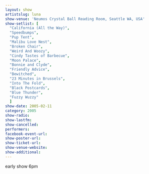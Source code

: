 ```yaml
---
layout: show
artistslug: luna
show-venue: 'Neumos Crystal Ball Reading Room, Seattle WA, USA'
show-setlist: [
  "California (All the Way)",
  "Speedbumps",
  "Pup Tent",
  "Malibu Love Nest",
  "Broken Chair",
  "Weird And Woozy",
  "Cindy Tastes of Barbecue",
  "Moon Palace",
  "Bonnie and Clyde",
  "Friendly Advice",
  "Bewitched",
  "23 Minutes in Brussels",
  "Into The Fold",
  "Black Postcards",
  "Blue Thunder",
  "Fuzzy Wuzzy"
  ]
show-date: 2005-02-11
category: 2005
show-radio: 
show-lastfm: 
show-cancelled: 
performers: 
facebook-event-url: 
show-poster-url: 
show-ticket-url: 
show-venue-website: 
show-additional: 
---
```


early show 6pm